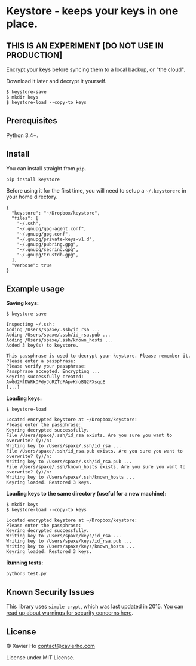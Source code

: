Keystore - keeps your keys in one place.
========================================

THIS IS AN EXPERIMENT [DO NOT USE IN PRODUCTION]
------------------------------------------------
Encrypt your keys before syncing them to a local backup, or "the cloud".

Download it later and decrypt it yourself.

    $ keystore-save
    $ mkdir keys
    $ keystore-load --copy-to keys

Prerequisites
-------------
Python 3.4+.

Install
-------
You can install straight from `pip`.

    pip install keystore

Before using it for the first time, you will need to setup a `~/.keystorerc` in
your home directory.

    {
      "keystore": "~/Dropbox/keystore",
      "files": [
        "~/.ssh",
        "~/.gnupg/gpg-agent.conf",
        "~/.gnupg/gpg.conf",
        "~/.gnupg/private-keys-v1.d",
        "~/.gnupg/pubring.gpg",
        "~/.gnupg/secring.gpg",
        "~/.gnupg/trustdb.gpg",
      ],
      "verbose": true
    }

Example usage
-------------

**Saving keys:**

    $ keystore-save

    Inspecting ~/.ssh:
    Adding /Users/spaxe/.ssh/id_rsa ...
    Adding /Users/spaxe/.ssh/id_rsa.pub ...
    Adding /Users/spaxe/.ssh/known_hosts ...
    Added 3 key(s) to keystore.

    This passphrase is used to decrypt your keystore. Please remember it.
    Please enter a passphrase:
    Please verify your passphrase:
    Passphrase accepted. Encrypting ...
    Keyring successfully created:
    AwGd2MtDWRkOFdyJoRZTdFApvKnoBQ2PXsqqE
    [...]

**Loading keys:**

    $ keystore-load

    Located encrypted keystore at ~/Dropbox/keystore:
    Please enter the passphrase:
    Keyring decrypted successfully.
    File /Users/spaxe/.ssh/id_rsa exists. Are you sure you want to overwrite? (y)/n:
    Writing key to /Users/spaxe/.ssh/id_rsa ...
    File /Users/spaxe/.ssh/id_rsa.pub exists. Are you sure you want to overwrite? (y)/n:
    Writing key to /Users/spaxe/.ssh/id_rsa.pub ...
    File /Users/spaxe/.ssh/known_hosts exists. Are you sure you want to overwrite? (y)/n:
    Writing key to /Users/spaxe/.ssh/known_hosts ...
    Keyring loaded. Restored 3 keys.

**Loading keys to the same directory (useful for a new machine):**

    $ mkdir keys
    $ keystore-load --copy-to keys

    Located encrypted keystore at ~/Dropbox/keystore:
    Please enter the passphrase:
    Keyring decrypted successfully.
    Writing key to /Users/spaxe/keys/id_rsa ...
    Writing key to /Users/spaxe/keys/id_rsa.pub ...
    Writing key to /Users/spaxe/keys/known_hosts ...
    Keyring loaded. Restored 3 keys.

**Running tests:**

    python3 test.py

Known Security Issues
---------------------
This library uses `simple-crypt`, which was last updated in 2015.
[You can read up about warnings for security concerns here](https://github.com/andrewcooke/simple-crypt#warnings).

License
-------
© Xavier Ho <contact@xavierho.com>

License under MIT License.
